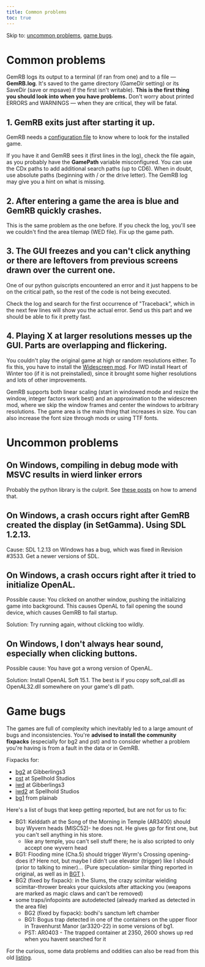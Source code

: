 ```yaml
---
title: Common problems
toc: true
---
```


Skip to: [uncommon problems](#uncommon-problems), [game bugs](#game-bugs).


# Common problems

GemRB logs its output to a terminal (if ran from one) and to a file — **GemRB.log**.
It's saved to the game directory (GameDir setting) or its SaveDir (save or mpsave) if the first
isn't writable). **This is the first thing you should look into when you have problems.**
Don't worry about printed ERRORS and WARNINGS — when they are critical, they will be fatal.

## 1. GemRB exits just after starting it up.
GemRB needs a [configuration file](/Install.md#configure-gemrb) to know
where to look for the installed game.

If you have it and GemRB sees it (first lines in the log), check the
file again, as you probably have the **GamePath** variable
misconfigured. You can use the CDx paths to add additional search paths
(up to CD6). When in doubt, use absolute paths (beginning with / or the
drive letter). The GemRB log may give you a hint on what is missing.

## 2. After entering a game the area is blue and GemRB quickly crashes.
This is the same problem as the one before. If you check the log, you'll
see we couldn't find the area tilemap (WED file). Fix up the game path.

## 3. The GUI freezes and you can't click anything or there are leftovers from previous screens drawn over the current one.
One of our python guiscripts encountered an error and it just happens to
be on the critical path, so the rest of the code is not being
executed.  

Check the log and search for the first occurrence of "Traceback", which
in the next few lines will show you the actual error. Send us this part
and we should be able to fix it pretty fast.

## 4. Playing X at larger resolutions messes up the GUI. Parts are overlapping and flickering.
You couldn't play the original game at high or random resolutions either. To
fix this, you have to install the [Widescreen
mod](http://www.gibberlings3.net/widescreen/). For IWD install Heart of
Winter too (if it is not preinstalled), since it brought some higher
resolutions and lots of other improvements.

GemRB supports both linear scaling (start in windowed mode and resize the
window, integer factors work best) and an approximation to the widescreen
mod, where we skip the window frames and center the windows to arbitrary
resolutions. The game area is the main thing that increases in size. You
can also increase the font size through mods or using TTF fonts.


# Uncommon problems

## On Windows, compiling in debug mode with MSVC results in wierd linker errors

Probably the python library is the culprit. See [these
posts](http://stackoverflow.com/questions/1236060/compiling-python-modules-whith-debug-defined-on-msvc)
on how to amend that.

## On Windows, a crash occurs right after GemRB created the display (in SetGamma). Using SDL 1.2.13.

Cause: SDL 1.2.13 on Windows has a bug, which was fixed in Revision
\#3533. Get a newer versions of SDL.

## On Windows, a crash occurs right after it tried to initialize OpenAL.

Possible cause: You clicked on another window, pushing the initializing
game into background. This causes OpenAL to fail opening the sound
device, which causes GemRB to fail startup.

Solution: Try running again, without clicking too wildly.

## On Windows, I don't always hear sound, especially when clicking buttons.

Possible cause: You have got a wrong version of OpenAL.

Solution: Install OpenAL Soft 15.1. The best is if you copy
soft\_oal.dll as OpenAL32.dll somewhere on your game's dll path.


# Game bugs
The games are full of complexity which inevitably led to a large amount
of bugs and inconsistencies. You're **advised to install the community
fixpacks** (especially for bg2 and pst) and to consider whether a problem
you're having is from a fault in the data or in GemRB.

Fixpacks for:
- [bg2](https://www.gibberlings3.net/mods/fixes/bg2fixpack/) at Gibberlings3
- [pst](http://www.spellholdstudios.net/ie/pst-fixpack) at Spellhold Studios
- [iwd](https://www.gibberlings3.net/mods/fixes/iwd_fixpack/) at Gibberlings3
- [iwd2](http://www.shsforums.net/files/file/1085-almaterias-iwd2-fixpack/) at Spellhold Studios
- [bg1](https://sasha-altherin.webs.com/baldursgatefixpack.htm) from plainab

Here's a list of bugs that keep getting reported, but are not for us to fix:

  * BG1: Kelddath at the Song of the Morning in Temple (AR3400) should buy
    Wyvern heads (MISC52)- he does not. He gives gp for first one, but
    you can't sell anything in his store. 
      * like any temple, you can't sell stuff there; he is also scripted
        to only accept one wyvern head
  * BG1: Flooding mine (Cha.5) should trigger Wyrm's Crossing opening- does
    it? Here not, but maybe I didn't use elevator (trigger) like I
    should (prior to talking to miner)... (Pure speculation- similar
    thing reported in original, as well as in
    [BGT](http://www.shsforums.net/topic/45020-killing-davaeron-and-going-up-via-lift-do-not-trigger-chapter-5/)
    ).
  * BG2 (fixed by fixpack): in the Slums, the crazy scimitar wielding
    scimitar-thrower breaks your quickslots after attacking you (weapons
    are marked as magic claws and can't be removed)
  * some traps/infopoints are autodetected (already marked as
    detected in the area file)
      - BG2 (fixed by fixpack): bodhi's sanctum left chamber
      - BG1: Bogus trap detected in one of the containers on the upper
        floor in Travenhurst Manor (ar3320-22) in some versions of bg1. 
      - PST: AR0403 - The trapped container at 2350, 2600 shows up red
        when you havent searched for it

For the curious, some data problems and oddities can also be read from this old
[listing](https://github.com/gemrb/gemrb/wiki/The-Infinity-Engine-Games-Walkthrough-Addenda,-Bugs-and-Stuff-Repository).
